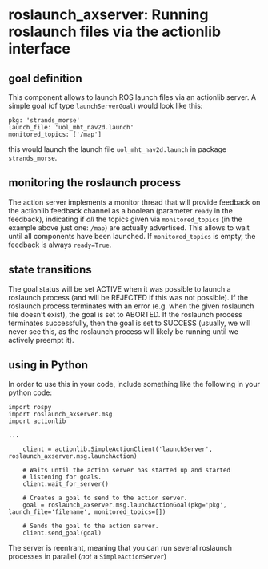 # roslaunch_axserver: Running roslaunch files via the actionlib interface

## goal definition
This component allows to launch ROS launch files via an actionlib server. A simple goal (of type `launchServerGoal`) would look like this:

```
pkg: 'strands_morse'
launch_file: 'uol_mht_nav2d.launch'
monitored_topics: ['/map']
```

this would launch the launch file `uol_mht_nav2d.launch` in package `strands_morse`. 

## monitoring the roslaunch process
The action server implements a monitor thread that will provide feedback on the actionlib feedback channel as a boolean (parameter `ready` in the feedback), indicating if *all* the topics given via `monitored_topics` (in the example above just one: `/map`) are actually advertised. This allows to wait until all components have been launched. If `monitored_topics` is empty, the feedback is always `ready=True`. 

## state transitions
The goal status will be set ACTIVE when it was possible to launch a roslaunch process (and will be REJECTED if this was not possible). If the roslaunch process terminates with an error (e.g. when the given roslaunch file doesn't exist), the goal is set to ABORTED. If the roslaunch process terminates successfully, then the goal is set to SUCCESS (usually, we will never see this, as the roslaunch process will likely be running until we actively preempt it).

## using in Python
In order to use this in your code, include something like the following in your python code:

```
import rospy
import roslaunch_axserver.msg
import actionlib

...

    client = actionlib.SimpleActionClient('launchServer', roslaunch_axserver.msg.launchAction)

    # Waits until the action server has started up and started
    # listening for goals.
    client.wait_for_server()

    # Creates a goal to send to the action server.
    goal = roslaunch_axserver.msg.launchActionGoal(pkg='pkg', launch_file='filename', monitored_topics=[])

    # Sends the goal to the action server.
    client.send_goal(goal)

```

The server is reentrant, meaning that you can run several roslaunch processes in parallel (*not* a `SimpleActionServer`)

